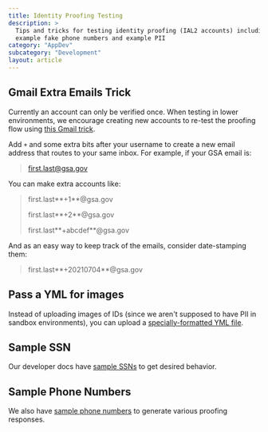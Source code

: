 ```yaml
---
title: Identity Proofing Testing
description: >
  Tips and tricks for testing identity proofing (IAL2 accounts) including
  example fake phone numbers and example PII
category: "AppDev"
subcategory: "Development"
layout: article
---
```


## Gmail Extra Emails Trick

Currently an account can only be verified once. When testing in lower environments, we
encourage creating new accounts to re-test the proofing flow using [this Gmail trick][gmail-trick].

Add `+` and some extra bits after your username to create a new email address that routes to your
same inbox. For example, if your GSA email is:

> first.last@gsa.gov

You can make extra accounts like:

> first.last**+1**@gsa.gov
>
> first.last**+2**@gsa.gov
>
> first.last**+abcdef**@gsa.gov

And as an easy way to keep track of the emails, consider date-stamping them:

> first.last**+20210704**@gsa.gov

[gmail-trick]: https://gmail.googleblog.com/2008/03/2-hidden-ways-to-get-more-from-your.html

## Pass a YML for images

Instead of uploading images of IDs (since we aren't supposed to have PII in sandbox environments),
you can upload a [specially-formatted YML file](https://developers.login.gov/testing/#data-testing).

## Sample SSN

Our developer docs have [sample SSNs](https://developers.login.gov/testing/#personal-information-verification)
to get desired behavior.

## Sample Phone Numbers

We also have [sample phone numbers](https://developers.login.gov/testing/#phone-number-verification)
to generate various proofing responses.
